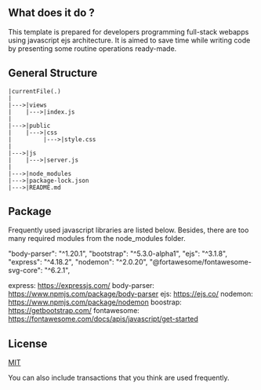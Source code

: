 
## What does it do ?
This template is prepared for developers programming full-stack webapps using javascript ejs architecture. It is aimed to save time while writing code by presenting some routine operations ready-made.


## General Structure

```
|currentFile(.)
|
|--->|views
|    |--->|index.js
|
|--->|public
|    |--->|css
|         |--->|style.css
|
|--->|js
|    |--->|server.js
|
|--->|node_modules
|--->|package-lock.json
|--->|README.md

```

## Package
Frequently used javascript libraries are listed below. Besides, there are too many required modules from the node_modules folder.

"body-parser": "^1.20.1",
"bootstrap": "^5.3.0-alpha1",
"ejs": "^3.1.8",
"express": "^4.18.2",
"nodemon": "^2.0.20",
"@fortawesome/fontawesome-svg-core": "^6.2.1",

express: https://expressjs.com/
body-parser: https://www.npmjs.com/package/body-parser
ejs: https://ejs.co/
nodemon: https://www.npmjs.com/package/nodemon
boostrap: https://getbootstrap.com/
fontawesome: https://fontawesome.com/docs/apis/javascript/get-started


## License
[MIT](https://choosealicense.com/licenses/mit/)

You can also include transactions that you think are used frequently.